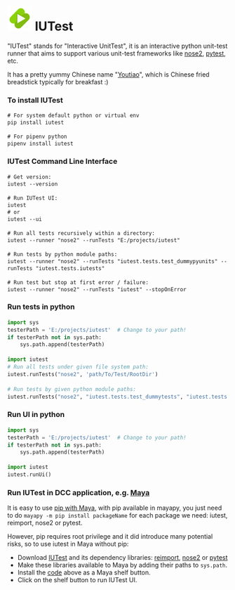 
[logo]: ./iutest/icons/iutest.svg "IUTest Logo"

# ![logo] IUTest
"IUTest" stands for "Interactive UnitTest", it is an interactive python unit-test runner that aims to support various unit-test frameworks like
[nose2](https://pypi.org/project/nose2/), [pytest](https://pypi.org/project/pytest/), etc.

It has a pretty yummy Chinese name "[Youtiao](https://en.wikipedia.org/wiki/Youtiao)", which is Chinese fried breadstick typically for breakfast :)


### To install IUTest
```shell
# For system default python or virtual env
pip install iutest

# For pipenv python
pipenv install iutest
```

### IUTest Command Line Interface
```shell
# Get version:
iutest --version

# Run IUTest UI:
iutest
# or
iutest --ui

# Run all tests recursively within a directory:
iutest --runner "nose2" --runTests "E:/projects/iutest"

# Run tests by python module paths:
iutest --runner "nose2" --runTests "iutest.tests.test_dummypyunits" --runTests "iutest.tests.iutests"

# Run test but stop at first error / failure:
iutest --runner "nose2" --runTests "iutest" --stopOnError
```

### Run tests in python
```python
import sys
testerPath = 'E:/projects/iutest'  # Change to your path!
if testerPath not in sys.path:
    sys.path.append(testerPath)
    
import iutest
# Run all tests under given file system path:
iutest.runTests("nose2", 'path/To/Test/RootDir')

# Run tests by given python module paths:
iutest.runTests("nose2", "iutest.tests.test_dummytests", "iutest.tests.iutests")
```

### Run UI in python
```python
import sys
testerPath = 'E:/projects/iutest'  # Change to your path!
if testerPath not in sys.path:
    sys.path.append(testerPath)
    
import iutest
iutest.runUi()
```

### Run IUTest in DCC application, e.g. [Maya](https://www.autodesk.com.au/products/maya)
It is easy to use [pip with Maya](http://mgland.com/qa/en/?qa=1748/how-to-use-pip-with-maya), with pip available in mayapy, you just need to do `mayapy -m pip install packageName` for each package we need: iutest, reimport, nose2 or pytest.

However, pip requires root privilege and it did introduce many potential risks, so to use iutest in Maya without pip:
- Download [IUTest](https://pypi.org/project/iutest/) and its dependency libraries:
  [reimport](https://pypi.org/project/reimport/), [nose2](https://pypi.org/project/nose2/) or [pytest](https://pypi.org/project/pytest/)
- Make these libraries available to Maya by adding their paths to `sys.path`.
- Install the [code](#Run-UI-in-python) above as a Maya shelf button.
- Click on the shelf button to run IUTest UI.
